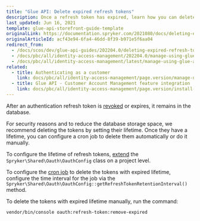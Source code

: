 ```yaml
---
title: "Glue API: Delete expired refresh tokens"
description: Once a refresh token has expired, learn how you can delete them by setting their lifetime or manually through Spryker GLUE API.
last_updated: Jun 16, 2021
template: glue-api-storefront-guide-template
originalLink: https://documentation.spryker.com/2021080/docs/deleting-expired-refresh-tokens
originalArticleId: acf43e94-6fa4-46dd-8f39-b971e5f6aa04
redirect_from:
  - /docs/scos/dev/glue-api-guides/202204.0/deleting-expired-refresh-tokens.html
  - /docs/pbc/all/identity-access-management/202204.0/manage-using-glue-api/glue-api-delete-expired-refresh-tokens.html
  - /docs/pbc/all/identity-access-management/latest/manage-using-glue-api/glue-api-delete-expired-refresh-tokens.html
related:
  - title: Authenticating as a customer
    link: docs/pbc/all/identity-access-management/page.version/manage-using-glue-api/glue-api-authenticate-as-a-customer.html
  - title: Glue API - Customer Account Management feature integration
    link: docs/pbc/all/identity-access-management/page.version/install-and-upgrade/install-the-customer-account-management-glue-api.html
---
```


After an authentication refresh token is [revoked](/docs/dg/dev/glue-api/202410.0/authentication-and-authorization.html) or expires, it remains in the database.

For security reasons and to reduce the database storage space, we recommend deleting the tokens by setting their lifetime. Once they have a lifetime, you can configure a cron job to delete them automatically or do it manually.

To configure the lifetime of refresh tokens, [extend](/docs/dg/dev/backend-development/extend-spryker/spryker-os-module-customisation/extend-the-spryker-core-functionality.html) the `Spryker\Shared\Oauth\OauthConfig` class on a project level.

To configure the [cron job](/docs/scos/dev/sdk/cronjob-scheduling.html) to delete the tokens with expired lifetime, configure the time interval for the job via the `Spryker\Shared\Oauth\OauthConfig::getRefreshTokenRetentionInterval()` method.

To delete the tokens with expired lifetime manually, run the command:

```bash
vendor/bin/console oauth:refresh-token:remove-expired
```
